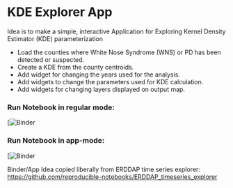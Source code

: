 # KDE Explorer App


Idea is to make a simple, interactive Application for Exploring Kernel Density Estimator (KDE) parameterization

- Load the counties where White Nose Syndrome (WNS) or PD has been detected or suspected.
- Create a KDE from the county centroids.
- Add widget for changing the years used for the analysis.
- Add widgets to change the parameters used for KDE calculation.
- Add widgets for changing layers displayed on output map.


### Run Notebook in regular mode:
[![Binder](https://mybinder.org/v2/gh/talbertc-usgs/KDEExplorerApp/master?filepath=KDEExplorersApp.ipynb)

### Run Notebook in app-mode:
[![Binder](https://mybinder.org/v2/gh/talbertc-usgs/KDEExplorerApp/app-mode?urlpath=%2Fapps%2fKDEExplorersApp.ipynb)


Binder/App Idea copied liberally from ERDDAP time series explorer: https://github.com/reproducible-notebooks/ERDDAP_timeseries_explorer